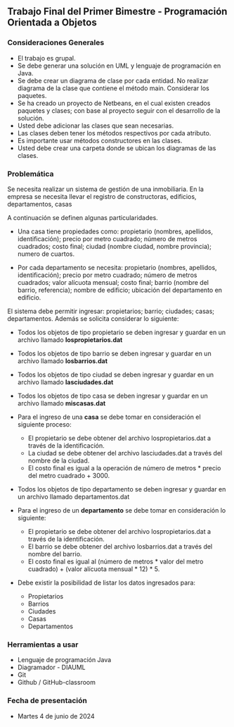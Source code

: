 ## Trabajo Final del Primer Bimestre - Programación Orientada a Objetos

### Consideraciones Generales

- El trabajo es grupal.
- Se debe generar una solución en UML y lenguaje de programación en Java.
- Se debe crear un diagrama de clase por cada entidad. No realizar diagrama de la clase que contiene el método main. Considerar los paquetes.
- Se ha creado un proyecto de Netbeans, en el cual existen creados paquetes y clases; con base al proyecto seguir con el desarrollo de la solución.
- Usted debe adicionar las clases que sean necesarias.
- Las clases deben tener los métodos respectivos por cada atributo.
- Es importante usar métodos constructores en las clases.
- Usted debe crear una carpeta donde se ubican los diagramas de las clases.


### Problemática

Se necesita realizar un sistema de gestión de una inmobiliaria. En la empresa se necesita llevar el registro de constructoras, edificios, departamentos, casas

A continuación se definen algunas particularidades.
* Una casa tiene propiedades como: propietario (nombres, apellidos, identificación); precio por metro cuadrado; número de metros cuadrados; costo final; ciudad (nombre ciudad, nombre provincia); numero de cuartos.

* Por cada departamento se necesita: propietario (nombres, apellidos, identificación); precio por metro cuadrado; número de metros cuadrados; valor alícuota mensual; costo final; barrio (nombre del barrio, referencia); nombre de edificio; ubicación del departamento en edificio.


El sistema debe permitir ingresar: propietarios; barrio; ciudades; casas; departamentos. Además se solicita considerar lo siguiente:

* Todos los objetos de tipo propietario se deben ingresar y guardar en un archivo llamado **lospropietarios.dat**
* Todos los objetos de tipo barrio se deben ingresar y guardar en un archivo llamado **losbarrios.dat**
* Todos los objetos de tipo ciudad se deben ingresar y guardar en un archivo llamado **lasciudades.dat**
* Todos los objetos de tipo casa se deben ingresar y guardar en un archivo llamado **miscasas.dat**
* Para el ingreso de una **casa** se debe tomar en consideración el siguiente proceso:
	* El propietario se debe obtener del archivo lospropietarios.dat a través de la identificación.
	* La ciudad se debe obtener del archivo lasciudades.dat a través del nombre de la ciudad.
	* El costo final es igual a la operación de número de metros * precio del metro cuadrado + 3000.

* Todos los objetos de tipo departamento se deben ingresar y guardar en un archivo llamado departamentos.dat
* Para el ingreso de un **departamento** se debe tomar en consideración lo siguiente:
	* El propietario se debe obtener del archivo lospropietarios.dat a través de la identificación.
	* El barrio se debe obtener del archivo losbarrios.dat a través del nombre del barrio.
	* El costo final es igual al (número de metros * valor del metro cuadrado) + (valor alícuota mensual * 12) * 5.

* Debe existir la posibilidad de listar los datos ingresados para:
	* Propietarios
	* Barrios
	* Ciudades
	* Casas
	* Departamentos

### Herramientas a usar

- Lenguaje de programación Java
- Diagramador - DIAUML
- Git
- Github / GitHub-classroom

### Fecha de presentación

- Martes 4 de junio de 2024

